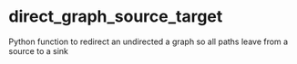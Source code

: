 # direct_graph_source_target
Python function to redirect an undirected a graph so all paths leave from a source to a sink 
